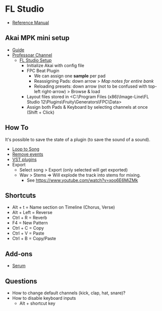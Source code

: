 # FL Studio

* [Reference Manual](https://www.image-line.com/support/flstudio_online_manual/html/title.htm)

## Akai MPK mini setup

* [Guide](https://www.youtube.com/watch?v=cah50PUb7AI)
* [Professoar Channel](https://www.youtube.com/playlist?list=PLOAyyCeKwsR42q150SE5cY35XMjJiD0HP)
  * [FL Studio Setup](https://www.youtube.com/watch?v=gWF-K3nOnlA)
    * Initialize Akai with config file
    * FPC Beat Plugin
      * We can assign one **sample** per pad
      * Reassigning Pads: down arrow > _Map notes for entire bank_
      * Reloading presets: down arrow (not to be confused with top-left right-arrow) > Browse & load
    * Layout files stored in <C:\Program Files (x86)\Image-Line\FL Studio 12\Plugins\Fruity\Generators\FPC\Data>
    * Assign both Pads & Keyboard by selecting channels at once (Shift + Click)

## How To

It's possible to save the state of a plugin (to save the sound of a sound).

* [Loop to Song](https://www.youtube.com/watch?v=NwTPqJKoFW8)
* [Remove events](https://www.youtube.com/watch?v=HPX70pj7wyE)
* [VST plugins](https://www.youtube.com/watch?v=XgTvQRcj3oI)
* Export
  * Select song > Export (only selected will get exported)
  * Wav > Stems => Will explode the track into stems for mixing.
    * See <https://www.youtube.com/watch?v=xoo6E6MiZMk>

## Shortcuts

* Alt + t = Name section on Timeline (Chorus, Verse)
* Alt + Left = Reverse
* Ctrl + R = Reverb
* F4 = New Pattern
* Ctrl + C = Copy
* Ctrl + V = Paste
* Ctrl + B = Copy/Paste

## Add-ons

* [Serum](https://splice.com/accounts/sign-up)

## Questions

* How to change default channels (kick, clap, hat, snare)?
* How to disable keyboard inputs
  * Alt + shortcut key